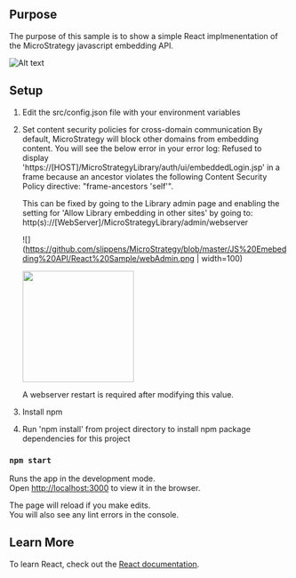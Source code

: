 ## Purpose

The purpose of this sample is to show a simple React implmenentation of the MicroStrategy javascript embedding API.

![Alt text](https://github.com/slippens/MicroStrategy/blob/master/JS%20Emebedding%20API/React%20Sample/results.png "Title")

## Setup

1) Edit the src/config.json file with your environment variables
2) Set content security policies for cross-domain communication
	By default, MicroStrategy will block other domains from embedding content. You will see the below error in your error log: 
	Refused to display 'https://[HOST]/MicroStrategyLibrary/auth/ui/embeddedLogin.jsp' in a frame because an ancestor violates the following Content Security Policy directive: "frame-ancestors 'self'".

	This can be fixed by going to the Library admin page and enabling the setting for 'Allow Library embedding in other sites' by going to:
	http(s)://[WebServer]/MicroStrategyLibrary/admin/webserver

	![](https://github.com/slippens/MicroStrategy/blob/master/JS%20Emebedding%20API/React%20Sample/webAdmin.png | width=100)
	
	<img src="https://github.com/slippens/MicroStrategy/blob/master/JS%20Emebedding%20API/React%20Sample/webAdmin.png"  width="200" />


	A webserver restart is required after modifying this value.

3) Install npm
4) Run 'npm install' from project directory to install npm package dependencies for this project

### `npm start`

Runs the app in the development mode.<br>
Open [http://localhost:3000](http://localhost:3000) to view it in the browser.

The page will reload if you make edits.<br>
You will also see any lint errors in the console.

## Learn More
To learn React, check out the [React documentation](https://reactjs.org/).


